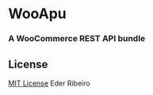 # WooApu 
### A WooCommerce REST API bundle

## License

[MIT License](http://ederribeiro.mit-license.org/) Eder Ribeiro